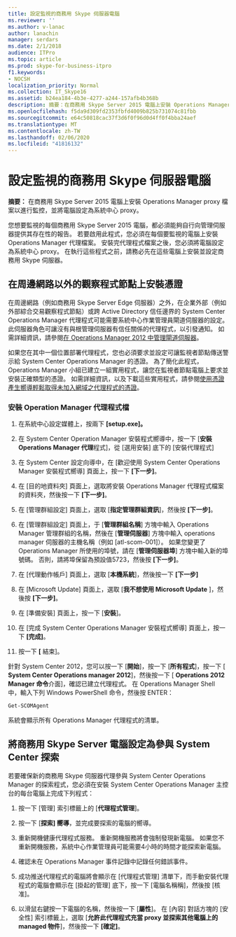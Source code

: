 ```yaml
---
title: 設定監視的商務用 Skype 伺服器電腦
ms.reviewer: ''
ms.author: v-lanac
author: lanachin
manager: serdars
ms.date: 2/1/2018
audience: ITPro
ms.topic: article
ms.prod: skype-for-business-itpro
f1.keywords:
- NOCSH
localization_priority: Normal
ms.collection: IT_Skype16
ms.assetid: b24ea184-4b3e-4277-a244-157afb4b368b
description: 摘要：在商務用 Skype Server 2015 電腦上安裝 Operations Manager 代理程式檔案以進行監控，並將電腦設定為系統中心 proxy。
ms.openlocfilehash: f5da9d309fd2353fbfd4009b825b731074c81fbb
ms.sourcegitcommit: e64c50818cac37f3d6f0f96d0d4ff0f4bba24aef
ms.translationtype: MT
ms.contentlocale: zh-TW
ms.lasthandoff: 02/06/2020
ms.locfileid: "41816132"
---
```

# <a name="configure-the-skype-for-business-server-computers-that-will-be-monitored"></a>設定監視的商務用 Skype 伺服器電腦

**摘要：** 在商務用 Skype Server 2015 電腦上安裝 Operations Manager proxy 檔案以進行監控，並將電腦設定為系統中心 proxy。

您想要監視的每個商務用 Skype Server 2015 電腦，都必須能夠自行向管理伺服器提供其存在性的報告。 若要啟用此程式，您必須在每個要監視的電腦上安裝 Operations Manager 代理檔案。 安裝完代理程式檔案之後，您必須將電腦設定為系統中心 proxy。 在執行這些程式之前，請務必先在這些電腦上安裝並設定商務用 Skype 伺服器。

## <a name="installing-a-certificate-on-a-watcher-node-located-outside-the-perimeter-network"></a>在周邊網路以外的觀察程式節點上安裝憑證
<a name="watcher_node_outside"> </a>

在周邊網路（例如商務用 Skype Server Edge 伺服器）之外，在企業外部（例如外部綜合交易觀察程式節點）或跨 Active Directory 信任邊界的 System Center Operations Manager 代理程式可能需要系統中心作業管理員閘道伺服器的設定。 此伺服器角色可讓沒有與根管理伺服器有信任關係的代理程式，以引發通知。 如需詳細資訊，請參閱[在 Operations Manager 2012 中管理閘道伺服器](https://technet.microsoft.com/en-us/library/hh212823.aspx)。

如果您在其中一個位置部署代理程式，您也必須要求並設定可讓監視者節點傳送警示給 System Center Operations Manager 的憑證。 為了簡化此程式，Operations Manager 小組已建立一組實用程式，讓您在監視者節點電腦上要求並安裝正確類型的憑證。 如需詳細資訊，以及下載這些實用程式，請參閱[使用憑證產生嚮導輕鬆取得未加入網域之代理程式的憑證](https://go.microsoft.com/fwlink/p/?LinkID=267421&amp;amp;clcid=0x409)。

### <a name="installing-the-operation-manager-agent-files"></a>安裝 Operation Manager 代理程式檔

1. 在系統中心設定媒體上，按兩下 **[setup.exe]。**

2. 在 System Center Operation Manager 安裝程式嚮導中，按一下 [**安裝 Operations Manager 代理**程式]，從 [選用安裝] 底下的 [安裝代理程式]

3. 在 System Center 設定向導中，在 [歡迎使用 System Center Operations Manager 安裝程式嚮導] 頁面上，按一下 **[下一步]**。

4. 在 [目的地資料夾] 頁面上，選取將安裝 Operations Manager 代理程式檔案的資料夾，然後按一下 **[下一步]**。

5. 在 [管理群組設定] 頁面上，選取 [**指定管理群組資訊**]，然後按 **[下一步]**。

6. 在 [管理群組設定] 頁面上，于 [**管理群組名稱**] 方塊中輸入 Operations Manager 管理群組的名稱，然後在 [**管理伺服器**] 方塊中輸入 operations manager 伺服器的主機名稱（例如 [atl-scom-001]）。 如果您變更了 Operations Manager 所使用的埠號，請在 [**管理伺服器埠**] 方塊中輸入新的埠號碼。 否則，請將埠保留為預設值5723，然後按 **[下一步]**。

7. 在 [代理動作帳戶] 頁面上，選取 [**本機系統**]，然後按一下 **[下一步]**

8. 在 [Microsoft Update] 頁面上，選取 [**我不想使用 Microsoft Update** ]，然後按 **[下一步]**。

9. 在 [準備安裝] 頁面上，按一下 [**安裝**]。

10. 在 [完成 System Center Operations Manager 安裝程式嚮導] 頁面上，按一下 **[完成]**。

11. 按一下 **[** 結束]。

針對 System Center 2012，您可以按一下 [**開始**]，按一下 [**所有程式**]，按一下 [ **System Center Operations manager 2012**]，然後按一下 [ **Operations 2012 Manager 命令**介面]，確認已建立代理程式。 在 Operations Manager Shell 中，輸入下列 Windows PowerShell 命令，然後按 ENTER：
```PowerShell
Get-SCOMAgent
```

系統會顯示所有 Operations Manager 代理程式的清單。
## <a name="configuring-the-skype-for-business-server-computer-to-participate-in-system-center-discovery"></a>將商務用 Skype Server 電腦設定為參與 System Center 探索
<a name="watcher_node_outside"> </a>

若要確保新的商務用 Skype 伺服器代理參與 System Center Operations Manager 的探索程式，您必須在安裝 System Center Operations Manager 主控台的每台電腦上完成下列程式：

1. 按一下 [管理] 索引標籤上的 [**代理程式管理**]。

2. 按一下 [**探索] 嚮導**，並完成要探索的電腦的嚮導。

3. 重新開機健康代理程式服務。 重新開機服務將會強制發現新電腦。 如果您不重新開機服務，系統中心作業管理員可能需要4小時的時間才能探索新電腦。

4. 確認未在 Operations Manager 事件記錄中記錄任何錯誤事件。

5. 成功推送代理程式的電腦將會顯示在 [代理程式管理] 清單下，而手動安裝代理程式的電腦會顯示在 [掛起的管理] 底下，按一下 [電腦名稱稱]，然後按 [核准]。

6. 以滑鼠右鍵按一下電腦的名稱，然後按一下 [**屬性**]。 在 [內容] 對話方塊的 [安全性] 索引標籤上，選取 [**允許此代理程式充當 proxy 並探索其他電腦上的 managed 物件**]，然後按一下 **[確定]**。


